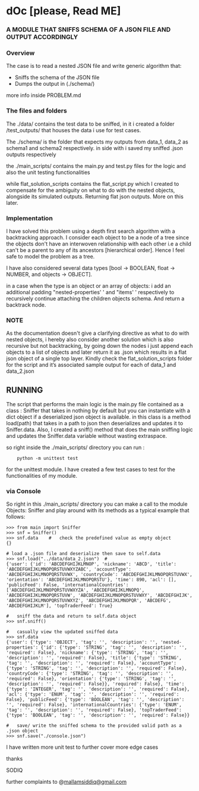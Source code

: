 # dOc [please, Read ME]

### A MODULE THAT SNIFFS SCHEMA OF A JSON FILE AND OUTPUT ACCORDINGLY

### Overview

The case is to read  a nested JSON file and write generic algorithm that:

- Sniffs the schema of the JSON file 
- Dumps the output in (./schema/)

more info inside PROBLEM.md


### The files and folders

The ./data/ contains the test data to be sniffed, in it i created a folder /test_outputs/ that houses the data i use for test cases.

The ./schema/ is the folder that expects my outputs from data_1, data_2 as schema1 and schema2 respectively. in side with i saved my sniffed .json outputs respectively

the ./main_scripts/ contains the main.py and test.py files for the logic and also the unit testing functionalities

while flat_solution_scripts contains the flat_script.py which I created  to compensate for the ambiguity on what to do with the nested objects, alongside its simulated outputs. Returning flat json outputs. More on this later.


### Implementation

I have solved this problem using a depth first search algorithm with a backtracking approach. I consider each object to be a node of a tree since the objects don't have an interwoven relationship with each other i.e a child can't be a parent to any of its ancestors [hierarchical order]. Hence I feel safe to model the problem as a tree.

I have also considered several data types [bool -> BOOLEAN, float -> NUMBER, and objects -> OBJECT].

in a case when the type is an object or an array of objects: i add an additional padding "nested-properties' ' and "items' ' respectively to recursively continue attaching the children objects schema. And return a backtrack node.

### NOTE

As the documentation doesn't give a clarifying directive as what to do with nested objects, i hereby also consider another solution which is also recursive but not backtracking, by going down the nodes i just append each objects to a list of objects and later return it as .json which results in a flat json object of a single top layer. Kindly check the flat_solution_scripts folder for the script and it’s associated sample output for each of data_1 and data_2.json

## RUNNING

The script that performs the main logic is the main.py file contained as a class : Sniffer that takes in nothing by default but you can instantiate with a dict object if a deserialized json object is available. in this class is a method load(path) that takes in a path to json then deserializes and updates it to Sniffer.data. Also, I created a sniff() method that does the main sniffing logic and updates the Sniffer.data variable without wasting extraspace.

so right inside the ./main_scripts/ directory you can run :

		python -m unittest test

for the unittest module. I have created a few test cases to test for the functionalities of my module.

### via Console

So right in this ./main_scripts/ directory you can make a call to the module Objects: Sniffer and play around with its methods as a typical example that follows:

	>>> from main import Sniffer
	>>> snf = Sniffer()
	>>> snf.data	#	check the predefined value as empty object
	{}   

	# load a .json file and deserialize then save to self.data
	>>> snf.load("../data/data_2.json")  # 
	{'user': {'id': 'ABCDEFGHIJKLMNOP', 'nickname': 'ABCD', 'title': 'ABCDEFGHIJKLMNOPQRSTUVWXYZABC', 'accountType': 'ABCDEFGHIJKLMNOPQRSTUVWX', 'countryCode': 'ABCDEFGHIJKLMNOPQRSTUVWX', 'orientation': 'ABCDEFGHIJKLMNOPQRSTU'}, 'time': 890, 'acl': [], 'publicFeed': False, 'internationalCountries': ['ABCDEFGHIJKLMNOPQRSTUVWXYZA', 'ABCDEFGHIJKLMNOPQ', 'ABCDEFGHIJKLMNOPQRSTUVW', 'ABCDEFGHIJKLMNOPQRSTUVWXY', 'ABCDEFGHIJK', 'ABCDEFGHIJKLMNOPQRSTUVWXYZ', 'ABCDEFGHIJKLMNOPQR', 'ABCDEFG', 'ABCDEFGHIJKLM'], 'topTraderFeed': True}

	#	sniff the data and return to self.data object
	>>>	snf.sniff()

	# 	casually view the updated sniffed data
	>>> snf.data
	{'user': {'type': 'OBJECT', 'tag': '', 'description': '', 'nested-properties': {'id': {'type': 'STRING', 'tag': '', 'description': '', 'required': False}, 'nickname': {'type': 'STRING', 'tag': '', 'description': '', 'required': False}, 'title': {'type': 'STRING', 'tag': '', 'description': '', 'required': False}, 'accountType': {'type': 'STRING', 'tag': '', 'description': '', 'required': False}, 'countryCode': {'type': 'STRING', 'tag': '', 'description': '', 'required': False}, 'orientation': {'type': 'STRING', 'tag': '', 'description': '', 'required': False}}, 'required': False}, 'time': {'type': 'INTEGER', 'tag': '', 'description': '', 'required': False}, 'acl': {'type': 'ENUM', 'tag': '', 'description': '', 'required': False}, 'publicFeed': {'type': 'BOOLEAN', 'tag': '', 'description': '', 'required': False}, 'internationalCountries': {'type': 'ENUM', 'tag': '', 'description': '', 'required': False}, 'topTraderFeed': {'type': 'BOOLEAN', 'tag': '', 'description': '', 'required': False}}

	#	save/ write the sniffed schema to the provided valid path as a .json object
	>>> snf.save("./console.json")

I have written more unit test to further cover more edge cases


thanks 

SODIQ


further complaints to @mallamsiddiq@gmail.com
